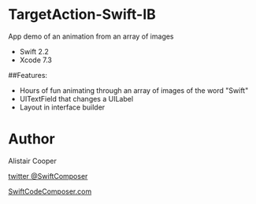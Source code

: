 # TargetAction-Swift-IB
App demo of an animation from an array of images 

- Swift 2.2
- Xcode 7.3

##Features:
+ Hours of fun animating through an array of images of the word "Swift"
+ UITextField that changes a UILabel 
+ Layout in interface builder 

# Author
Alistair Cooper

[twitter  @SwiftComposer](https://www.twitter.com/swiftcomposer.com)

[SwiftCodeComposer.com](https://www.swiftcodecomposer.com)

